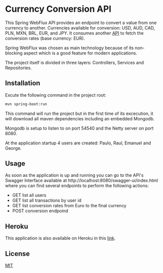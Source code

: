 # Currency Conversion API

This Spring WebFlux API provides an endpoint to convert a value from one currency to another. Currencies available for conversion: USD, AUD, CAD, PLN, MXN, BRL, EUR, and JPY.
It consumes another [API](http://api.exchangeratesapi.io) to fetch the conversion rates (base currency: EUR).

Spring WebFlux was chosen as main technology because of its non-blocking aspect which is a good feature for modern applications.

The project itself is divided in three layers: Controllers, Services and Repositories.

## Installation

Excute the following command in the project root:

```bash
mvn spring-boot:run
```

This command will run the project but in the first time of its excecution, it will download all maven dependencies including an embedded Mongodb.

Mongodb is setup to listen to on port 54540 and the Netty server on port 8080.

At the application startup 4 users are created: Paulo, Raul, Emanuel and George.

## Usage

As soon as the application is up and running you can go to the API's Swagger Interface available at http://localhost:8080/swagger-ui/index.html where you can find several endpoints to perform the following actions:

- GET list all users
- GET list all transactions by user id
- GET list conversion rates from Euro to the final currency
- POST conversion endpoind

## Heroku

This application is also available on Heroku in this [link](https://currency-conversion-pg.herokuapp.com/swagger-ui/index.html).

## License
[MIT](https://choosealicense.com/licenses/mit/)